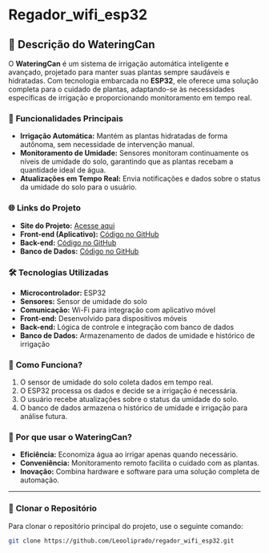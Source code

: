 # Regador_wifi_esp32

## 🌱 **Descrição do WateringCan**

O **WateringCan** é um sistema de irrigação automática inteligente e avançado, projetado para manter suas plantas sempre saudáveis e hidratadas. Com tecnologia embarcada no **ESP32**, ele oferece uma solução completa para o cuidado de plantas, adaptando-se às necessidades específicas de irrigação e proporcionando monitoramento em tempo real.

### 🚀 **Funcionalidades Principais**
- **Irrigação Automática:** Mantém as plantas hidratadas de forma autônoma, sem necessidade de intervenção manual.
- **Monitoramento de Umidade:** Sensores monitoram continuamente os níveis de umidade do solo, garantindo que as plantas recebam a quantidade ideal de água.
- **Atualizações em Tempo Real:** Envia notificações e dados sobre o status da umidade do solo para o usuário.

### 🌐 **Links do Projeto**
- **Site do Projeto:** [Acesse aqui](https://bit.ly/Automação_WateringCan)
- **Front-end (Aplicativo):** [Código no GitHub](https://github.com/Leooliprado/regador_wifi_app)
- **Back-end:** [Código no GitHub](https://github.com/Leooliprado/regador_wifi)
- **Banco de Dados:** [Código no GitHub](https://github.com/Leooliprado/regador_banco)

### 🛠️ **Tecnologias Utilizadas**
- **Microcontrolador:** ESP32
- **Sensores:** Sensor de umidade do solo
- **Comunicação:** Wi-Fi para integração com aplicativo móvel
- **Front-end:** Desenvolvido para dispositivos móveis
- **Back-end:** Lógica de controle e integração com banco de dados
- **Banco de Dados:** Armazenamento de dados de umidade e histórico de irrigação

### 📱 **Como Funciona?**
1. O sensor de umidade do solo coleta dados em tempo real.
2. O ESP32 processa os dados e decide se a irrigação é necessária.
3. O usuário recebe atualizações sobre o status da umidade do solo.
4. O banco de dados armazena o histórico de umidade e irrigação para análise futura.

### 🌟 **Por que usar o WateringCan?**
- **Eficiência:** Economiza água ao irrigar apenas quando necessário.
- **Conveniência:** Monitoramento remoto facilita o cuidado com as plantas.
- **Inovação:** Combina hardware e software para uma solução completa de automação.

---

### 🔗 **Clonar o Repositório**
Para clonar o repositório principal do projeto, use o seguinte comando:

```bash
git clone https://github.com/Leooliprado/regador_wifi_esp32.git
```
